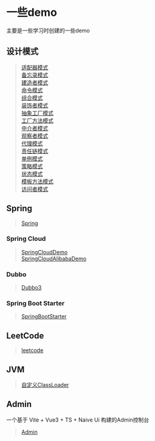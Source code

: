 # 一些demo

主要是一些学习时创建的一些demo

## 设计模式

> [适配器模式](./java/design/src/main/java/cn/whlit/adapter)\
> [备忘录模式](./java/design/src/main/java/cn/whlit/backup)\
> [建造者模式](./java/design/src/main/java/cn/whlit/build)\
> [命令模式](./java/design/src/main/java/cn/whlit/command)\
> [组合模式](./java/design/src/main/java/cn/whlit/composite)\
> [装饰者模式](./java/design/src/main/java/cn/whlit/decorator)\
> [抽象工厂模式](./java/design/src/main/java/cn/whlit/factory/abst)\
> [工厂方法模式](./java/design/src/main/java/cn/whlit/factory/method)\
> [中介者模式](./java/design/src/main/java/cn/whlit/intermediary)\
> [观察者模式](./java/design/src/main/java/cn/whlit/observer)\
> [代理模式](./java/design/src/main/java/cn/whlit/proxy)\
> [责任链模式](./java/design/src/main/java/cn/whlit/resb)\
> [单例模式](./java/design/src/main/java/cn/whlit/singleton)\
> [策略模式](./java/design/src/main/java/cn/whlit/staragey)\
> [状态模式](./java/design/src/main/java/cn/whlit/state)\
> [模板方法模式](./java/design/src/main/java/cn/whlit/template)\
> [访问者模式](./java/design/src/main/java/cn/whlit/visitor)

## Spring

> [Spring](./java/spring/README.md)

### Spring Cloud

> [SpringCloudDemo](./java/spring/cloud/SpringCloud.md)\
> [SpringCloudAlibabaDemo](./java/spring/cloud-alibaba/SpringCloudAlibaba.md)

### Dubbo

> [Dubbo3](./java/spring/dubbo3/Dubbo3.md)

### Spring Boot Starter

> [SpringBootStarter](./java/spring/starter/SpringStarter.md)

## LeetCode

> [leetcode](./java/leetcode/LeetCode.md)

## JVM

> [自定义ClassLoader](./java/jvm/src/main/java/cn/whlit/classloader/自定义ClassLoader.md)

## Admin 

一个基于 Vite + Vue3 + TS + Naive Ui 构建的Admin控制台

> [Admin](./admin/Admin.md)
